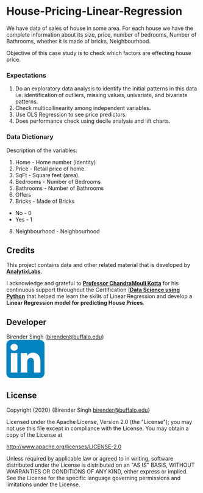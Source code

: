 # House-Pricing-Linear-Regression

We have data of sales of house in some area. For each house we have the complete information about its size, price, number of bedrooms, Number of Bathrooms, whether it is made of bricks, Neighbourhood.

Objective of this case study is to check which factors are effecting house price.

### Expectations

1. Do an exploratory data analysis to identify the initial patterns in this data i.e. identification of outliers, missing values, univariate, and bivariate patterns.
2. Check multicollinearity among independent variables.
3. Use OLS Regression to see price predictors.
4. Does performance check using decile analysis and lift charts.

### Data Dictionary

Description of the variables:
1. Home - Home number (identity)
2. Price - Retail price of home.
3. SqFt - Square feet (area).
4. Bedrooms - Number of Bedrooms 
5. Bathrooms - Number of Bathrooms
6. Offers
7. Bricks - Made of Bricks
  - No - 0 
  - Yes - 1
8. Neighbourhood - Neighbourhood

Credits
-------
This project contains data and other related material that is developed by [**AnalytixLabs**](https://www.analytixlabs.co.in).

I acknowledge and grateful to [**Professor ChandraMouli Kotta**](https://www.linkedin.com/in/chandra-mouli-kotta-kota-09620713/) for his continuous support throughout the Certification ([**Data Science using Python**](https://www.analytixlabs.co.in/data-science-using-python) that helped me learn the skills of Linear Regression and develop a **Linear Regression model for predicting House Prices**.


Developer
---------
Birender Singh (birender@buffalo.edu)</br>
[![linkedin](https://github.com/IamBirender/content/blob/master/ic_linkedin.png)](https://www.linkedin.com/in/singhbirender)


License
----------
Copyright {2020} 
{Birender Singh birender@buffalo.edu} 

Licensed under the Apache License, Version 2.0 (the "License"); you may not use this file except in compliance with the License. You may obtain a copy of the License at

http://www.apache.org/licenses/LICENSE-2.0

Unless required by applicable law or agreed to in writing, software distributed under the License is distributed on an "AS IS" BASIS, WITHOUT WARRANTIES OR CONDITIONS OF ANY KIND, either express or implied. See the License for the specific language governing permissions and limitations under the License.
